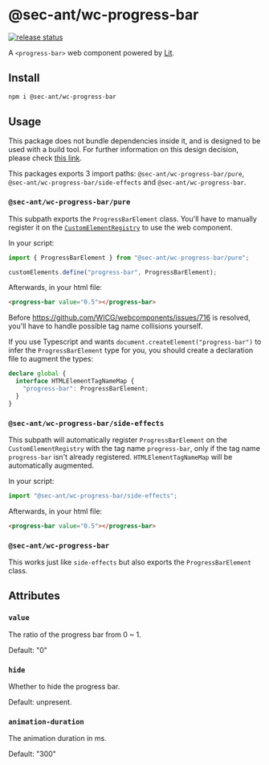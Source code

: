 # @sec-ant/wc-progress-bar

[![release status](https://github.com/Sec-ant/wc-progress-bar/actions/workflows/release.yml/badge.svg)](https://github.com/Sec-ant/wc-progress-bar/actions/workflows/release.yml)

A `<progress-bar>` web component powered by [Lit](https://lit.dev/).

## Install

```bash
npm i @sec-ant/wc-progress-bar
```

## Usage

This package does not bundle dependencies inside it, and is designed to be used with a build tool. For further information on this design decision, please check [this link](https://lit.dev/docs/tools/publishing/#don't-bundle-minify-or-optimize-modules).

This packages exports 3 import paths: `@sec-ant/wc-progress-bar/pure`, `@sec-ant/wc-progress-bar/side-effects` and `@sec-ant/wc-progress-bar`.

### `@sec-ant/wc-progress-bar/pure`

This subpath exports the `ProgressBarElement` class. You'll have to manually register it on the [`CustomElementRegistry`](https://developer.mozilla.org/docs/Web/API/CustomElementRegistry) to use the web component.

In your script:

```ts
import { ProgressBarElement } from "@sec-ant/wc-progress-bar/pure";

customElements.define("progress-bar", ProgressBarElement);
```

Afterwards, in your html file:

```html
<progress-bar value="0.5"></progress-bar>
```

Before https://github.com/WICG/webcomponents/issues/716 is resolved, you'll have to handle possible tag name collisions yourself.

If you use Typescript and wants `document.createElement("progress-bar")` to infer the `ProgressBarElement` type for you, you should create a declaration file to augment the types:

```ts
declare global {
  interface HTMLElementTagNameMap {
    "progress-bar": ProgressBarElement;
  }
}
```

### `@sec-ant/wc-progress-bar/side-effects`

This subpath will automatically register `ProgressBarElement` on the `CustomElementRegistry` with the tag name `progress-bar`, only if the tag name `progress-bar` isn't already registered. `HTMLElementTagNameMap` will be automatically augmented.

In your script:

```ts
import "@sec-ant/wc-progress-bar/side-effects";
```

Afterwards, in your html file:

```html
<progress-bar value="0.5"></progress-bar>
```

### `@sec-ant/wc-progress-bar`

This works just like `side-effects` but also exports the `ProgressBarElement` class.

## Attributes

### `value`

The ratio of the progress bar from 0 ~ 1.

Default: "0"

### `hide`

Whether to hide the progress bar.

Default: unpresent.

### `animation-duration`

The animation duration in ms.

Default: "300"
